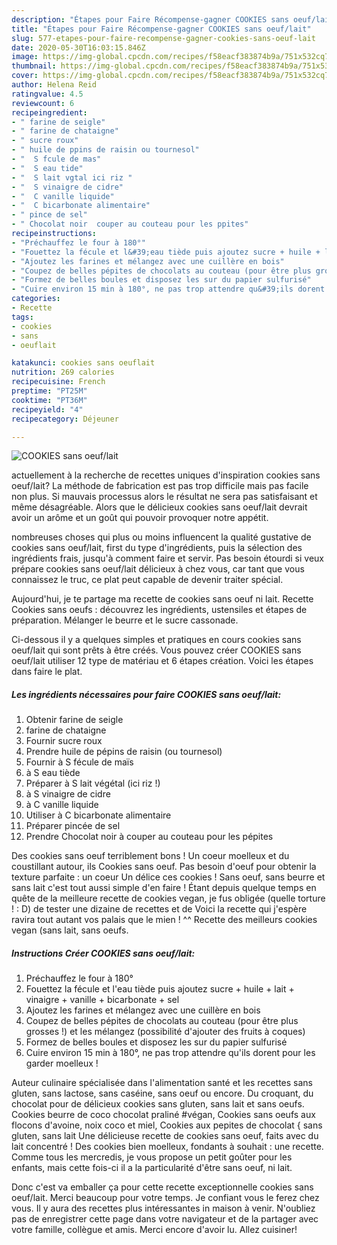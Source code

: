 ```yaml
---
description: "Étapes pour Faire Récompense-gagner COOKIES sans oeuf/lait"
title: "Étapes pour Faire Récompense-gagner COOKIES sans oeuf/lait"
slug: 577-etapes-pour-faire-recompense-gagner-cookies-sans-oeuf-lait
date: 2020-05-30T16:03:15.846Z
image: https://img-global.cpcdn.com/recipes/f58eacf383874b9a/751x532cq70/cookies-sans-oeuflait-photo-principale-de-la-recette.jpg
thumbnail: https://img-global.cpcdn.com/recipes/f58eacf383874b9a/751x532cq70/cookies-sans-oeuflait-photo-principale-de-la-recette.jpg
cover: https://img-global.cpcdn.com/recipes/f58eacf383874b9a/751x532cq70/cookies-sans-oeuflait-photo-principale-de-la-recette.jpg
author: Helena Reid
ratingvalue: 4.5
reviewcount: 6
recipeingredient:
- " farine de seigle"
- " farine de chataigne"
- " sucre roux"
- " huile de ppins de raisin ou tournesol"
- "  S fcule de mas"
- "  S eau tide"
- "  S lait vgtal ici riz "
- "  S vinaigre de cidre"
- "  C vanille liquide"
- "  C bicarbonate alimentaire"
- " pince de sel"
- " Chocolat noir  couper au couteau pour les ppites"
recipeinstructions:
- "Préchauffez le four à 180°"
- "Fouettez la fécule et l&#39;eau tiède puis ajoutez sucre + huile + lait + vinaigre + vanille + bicarbonate + sel"
- "Ajoutez les farines et mélangez avec une cuillère en bois"
- "Coupez de belles pépites de chocolats au couteau (pour être plus grosses !) et les mélangez (possibilité d&#39;ajouter des fruits à coques)"
- "Formez de belles boules et disposez les sur du papier sulfurisé"
- "Cuire environ 15 min à 180°, ne pas trop attendre qu&#39;ils dorent pour les garder moelleux !"
categories:
- Recette
tags:
- cookies
- sans
- oeuflait

katakunci: cookies sans oeuflait 
nutrition: 269 calories
recipecuisine: French
preptime: "PT25M"
cooktime: "PT36M"
recipeyield: "4"
recipecategory: Déjeuner

---
```



![COOKIES sans oeuf/lait](https://img-global.cpcdn.com/recipes/f58eacf383874b9a/751x532cq70/cookies-sans-oeuflait-photo-principale-de-la-recette.jpg)

actuellement à la recherche de recettes uniques d'inspiration cookies sans oeuf/lait? La méthode de fabrication est pas trop difficile mais pas facile non plus. Si mauvais processus alors le résultat ne sera pas satisfaisant et même désagréable. Alors que le délicieux cookies sans oeuf/lait devrait avoir un arôme et un goût qui pouvoir provoquer notre appétit.

nombreuses choses qui plus ou moins influencent la qualité gustative de cookies sans oeuf/lait, first du type d'ingrédients, puis la sélection des ingrédients frais, jusqu'à comment faire et servir. Pas besoin étourdi si veux prépare cookies sans oeuf/lait délicieux à chez vous, car tant que vous connaissez le truc, ce plat peut capable de devenir traiter spécial.

Aujourd&#39;hui, je te partage ma recette de cookies sans oeuf ni lait. Recette Cookies sans oeufs : découvrez les ingrédients, ustensiles et étapes de préparation. Mélanger le beurre et le sucre cassonade.


Ci-dessous il y a quelques simples et pratiques en cours cookies sans oeuf/lait qui sont prêts à être créés. Vous pouvez créer COOKIES sans oeuf/lait utiliser 12 type de matériau et 6 étapes création. Voici les étapes dans faire le plat.

<!--inarticleads1-->

##### Les ingrédients nécessaires pour faire COOKIES sans oeuf/lait:

1. Obtenir  farine de seigle
1.   farine de chataigne
1. Fournir  sucre roux
1. Prendre  huile de pépins de raisin (ou tournesol)
1. Fournir  à S fécule de maïs
1.   à S eau tiède
1. Préparer  à S lait végétal (ici riz !)
1.   à S vinaigre de cidre
1.   à C vanille liquide
1. Utiliser  à C bicarbonate alimentaire
1. Préparer  pincée de sel
1. Prendre  Chocolat noir à couper au couteau pour les pépites


Des cookies sans oeuf terriblement bons ! Un coeur moelleux et du coustillant autour, ils Cookies sans oeuf. Pas besoin d&#39;oeuf pour obtenir la texture parfaite : un coeur Un délice ces cookies ! Sans oeuf, sans beurre et sans lait c&#39;est tout aussi simple d&#39;en faire ! Étant depuis quelque temps en quête de la meilleure recette de cookies vegan, je fus obligée (quelle torture ! : D) de tester une dizaine de recettes et de Voici la recette qui j&#39;espère ravira tout autant vos palais que le mien ! ^^ Recette des meilleurs cookies vegan (sans lait, sans oeufs. 

<!--inarticleads2-->

##### Instructions Créer COOKIES sans oeuf/lait:

1. Préchauffez le four à 180°
1. Fouettez la fécule et l&#39;eau tiède puis ajoutez sucre + huile + lait + vinaigre + vanille + bicarbonate + sel
1. Ajoutez les farines et mélangez avec une cuillère en bois
1. Coupez de belles pépites de chocolats au couteau (pour être plus grosses !) et les mélangez (possibilité d&#39;ajouter des fruits à coques)
1. Formez de belles boules et disposez les sur du papier sulfurisé
1. Cuire environ 15 min à 180°, ne pas trop attendre qu&#39;ils dorent pour les garder moelleux !


Auteur culinaire spécialisée dans l&#39;alimentation santé et les recettes sans gluten, sans lactose, sans caséine, sans oeuf ou encore. Du croquant, du chocolat pour de délicieux cookies sans gluten, sans lait et sans oeufs. Cookies beurre de coco chocolat praliné #végan, Cookies sans oeufs aux flocons d&#39;avoine, noix coco et miel, Cookies aux pepites de chocolat { sans gluten, sans lait Une délicieuse recette de cookies sans oeuf, faits avec du lait concentré ! Des cookies bien moelleux, fondants à souhait : une recette. Comme tous les mercredis, je vous propose un petit goûter pour les enfants, mais cette fois-ci il a la particularité d&#39;être sans oeuf, ni lait. 


Donc c'est va emballer ça pour cette recette exceptionnelle cookies sans oeuf/lait. Merci beaucoup pour votre temps. Je confiant vous le ferez chez vous. Il y aura des recettes plus  intéressantes in maison à venir. N'oubliez pas de enregistrer cette page dans votre navigateur et de la partager avec votre famille, collègue et amis. Merci encore d'avoir lu. Allez cuisiner!
